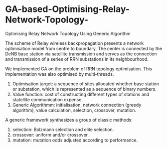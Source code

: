# GA-based-Optimising-Relay-Network-Topology-
Optimising Relay Network Topology Using Generic Algorithm

The scheme of Relay wireless backpropagation presents a network optimisation model from centre to boundary. The center is connected by the DeNB base station via satellite transmission and serves as the connection and transmission of a series of RRN substations in its neighbourhood.

We implemented GA on the problem of RRN topology optimisation. This implementation was also optimised by multi-threads.

1. Optimisation target: a sequence of sites allocated whether base station or substation, which is represented as a sequence of binary numbers.
2. Value function: cost of constructing different types of stations and statellite communication expense.
3. Generic Algorithmm: initialisation, network connection (greedy algorithm), value calculation, selection, crossover, mutation.

A generic framework synthesizes a group of classic methods:
1. selection: Bolzmann selection and elite selection.
2. crossover: uniform and/or crossover.
3. mutation: mutation odds adjusted according to performance.
